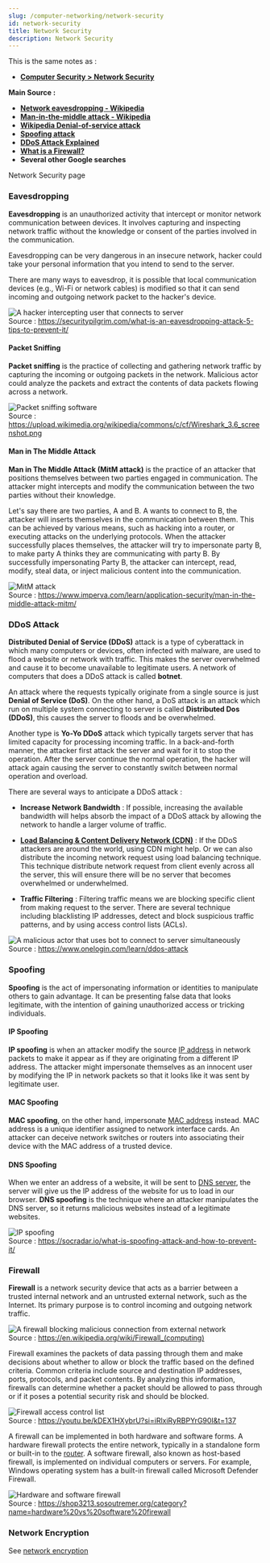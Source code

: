 ```yaml
---
slug: /computer-networking/network-security
id: network-security
title: Network Security
description: Network Security
---
```


This is the same notes as :

- **[Computer Security > Network Security](/computer-security/network-security)**

**Main Source :**

- **[Network eavesdropping - Wikipedia](https://en.wikipedia.org/wiki/Network_eavesdropping)**
- **[Man-in-the-middle attack - Wikipedia](https://en.wikipedia.org/wiki/Man-in-the-middle_attack)**
- **[Wikipedia Denial-of-service attack](https://en.wikipedia.org/wiki/Denial-of-service_attack)**
- **[Spoofing attack](https://en.wikipedia.org/wiki/Spoofing_attack)**
- **[DDoS Attack Explained](https://youtu.be/ilhGh9CEIwM?si=tVeGgpOmlVOtxNSx)**
- **[What is a Firewall?](https://youtu.be/kDEX1HXybrU?si=gobmfAT1Kcq8dFGO)**
- **Several other Google searches**

Network Security page

### Eavesdropping

**Eavesdropping** is an unauthorized activity that intercept or monitor network communication between devices. It involves capturing and inspecting network traffic without the knowledge or consent of the parties involved in the communication.

Eavesdropping can be very dangerous in an insecure network, hacker could take your personal information that you intend to send to the server.

There are many ways to eavesdrop, it is possible that local communication devices (e.g., Wi-Fi or network cables) is modified so that it can send incoming and outgoing network packet to the hacker's device.

![A hacker intercepting user that connects to server](./eavesdropping.png)  
Source : https://securitypilgrim.com/what-is-an-eavesdropping-attack-5-tips-to-prevent-it/

#### Packet Sniffing

**Packet sniffing** is the practice of collecting and gathering network traffic by capturing the incoming or outgoing packets in the network. Malicious actor could analyze the packets and extract the contents of data packets flowing across a network.

![Packet sniffing software](./packet-sniffing.png)  
Source : https://upload.wikimedia.org/wikipedia/commons/c/cf/Wireshark_3.6_screenshot.png

#### Man in The Middle Attack

**Man in The Middle Attack (MitM attack)** is the practice of an attacker that positions themselves between two parties engaged in communication. The attacker might intercepts and modify the communication between the two parties without their knowledge.

Let's say there are two parties, A and B. A wants to connect to B, the attacker will inserts themselves in the communication between them. This can be achieved by various means, such as hacking into a router, or executing attacks on the underlying protocols. When the attacker successfully places themselves, the attacker will try to impersonate party B, to make party A thinks they are communicating with party B. By successfully impersonating Party B, the attacker can intercept, read, modify, steal data, or inject malicious content into the communication.

![MitM attack](./mitm.png)  
Source : https://www.imperva.com/learn/application-security/man-in-the-middle-attack-mitm/

### DDoS Attack

**Distributed Denial of Service (DDoS)** attack is a type of cyberattack in which many computers or devices, often infected with malware, are used to flood a website or network with traffic. This makes the server overwhelmed and cause it to become unavailable to legitimate users. A network of computers that does a DDoS attack is called **botnet**.

An attack where the requests typically originate from a single source is just **Denial of Service (DoS)**. On the other hand, a DoS attack is an attack which run on multiple system connecting to server is called **Distributed Dos (DDoS)**, this causes the server to floods and be overwhelmed.

Another type is **Yo-Yo DDoS** attack which typically targets server that has limited capacity for processing incoming traffic. In a back-and-forth manner, the attacker first attack the server and wait for it to stop the operation. After the server continue the normal operation, the hacker will attack again causing the server to constantly switch between normal operation and overload.

There are several ways to anticipate a DDoS attack :

- **Increase Network Bandwidth** : If possible, increasing the available bandwidth will helps absorb the impact of a DDoS attack by allowing the network to handle a larger volume of traffic.

- **[Load Balancing & Content Delivery Network (CDN)](/computer-networking/server#server-optimization)** : If the DDoS attackers are around the world, using CDN might help. Or we can also distribute the incoming network request using load balancing technique. This technique distribute network request from client evenly across all the server, this will ensure there will be no server that becomes overwhelmed or underwhelmed.

- **Traffic Filtering** : Filtering traffic means we are blocking specific client from making request to the server. There are several technique including blacklisting IP addresses, detect and block suspicious traffic patterns, and by using access control lists (ACLs).

![A malicious actor that uses bot to connect to server simultaneously](./ddos.png)  
Source : https://www.onelogin.com/learn/ddos-attack

### Spoofing

**Spoofing** is the act of impersonating information or identities to manipulate others to gain advantage. It can be presenting false data that looks legitimate, with the intention of gaining unauthorized access or tricking individuals.

#### IP Spoofing

**IP spoofing** is when an attacker modify the source [IP address](/computer-networking/ip-address) in network packets to make it appear as if they are originating from a different IP address. The attacker might impersonate themselves as an innocent user by modifying the IP in network packets so that it looks like it was sent by legitimate user.

#### MAC Spoofing

**MAC spoofing**, on the other hand, impersonate [MAC address](/computer-networking/mac-address) instead. MAC address is a unique identifier assigned to network interface cards. An attacker can deceive network switches or routers into associating their device with the MAC address of a trusted device.

#### DNS Spoofing

When we enter an address of a website, it will be sent to [DNS server](/computer-networking/dns), the server will give us the IP address of the website for us to load in our browser. **DNS spoofing** is the technique where an attacker manipulates the DNS server, so it returns malicious websites instead of a legitimate websites.

![IP spoofing](./ip-spoofing.png)  
Source : https://socradar.io/what-is-spoofing-attack-and-how-to-prevent-it/

### Firewall

**Firewall** is a network security device that acts as a barrier between a trusted internal network and an untrusted external network, such as the Internet. Its primary purpose is to control incoming and outgoing network traffic.

![A firewall blocking malicious connection from external network](./firewall.png)  
Source : https://en.wikipedia.org/wiki/Firewall_(computing)

Firewall examines the packets of data passing through them and make decisions about whether to allow or block the traffic based on the defined criteria. Common criteria include source and destination IP addresses, ports, protocols, and packet contents. By analyzing this information, firewalls can determine whether a packet should be allowed to pass through or if it poses a potential security risk and should be blocked.

![Firewall access control list](./firewall-control.png)  
Source : https://youtu.be/kDEX1HXybrU?si=iRlxiRyRBPYrG90I&t=137

A firewall can be implemented in both hardware and software forms. A hardware firewall protects the entire network, typically in a standalone form or built-in to the [router](/computer-networking). A software firewall, also known as host-based firewall, is implemented on individual computers or servers. For example, Windows operating system has a built-in firewall called Microsoft Defender Firewall.

![Hardware and software firewall](./hardware-software-firewall.jpeg)  
Source : https://shop3213.sosoutremer.org/category?name=hardware%20vs%20software%20firewall

### Network Encryption

See [network encryption](/computer-networking/network-encryption)
